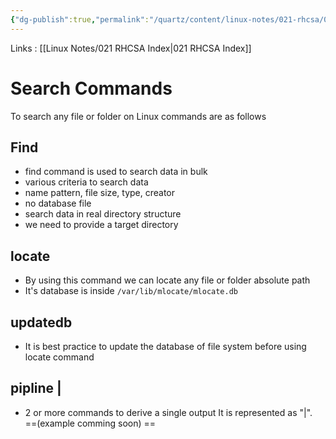 ```yaml
---
{"dg-publish":true,"permalink":"/quartz/content/linux-notes/021-rhcsa/021-2-f-ile-management/021-2-4-search-commands-on-linux/","noteIcon":"","created":"2023-10-14T22:10:59.569+05:30","updated":"2023-10-13T17:06:37.094+05:30"}
---
```


Links : [[Linux Notes/021 RHCSA Index\|021 RHCSA Index]]

# Search Commands

To search any file or folder on Linux commands are as follows

## Find
- find command is used to search data in bulk
- various criteria to search data
- name pattern, file size, type, creator
- no database file
- search data in real directory structure
- we need to provide a target directory

## locate 
- By using this command we can locate any file or folder absolute path
- It's database is inside `/var/lib/mlocate/mlocate.db`
## updatedb  
- It is best practice to update the database of file system before using locate command
## pipline | 
- 2 or more commands to derive a single output It is represented as "|". ==(example comming soon) ==